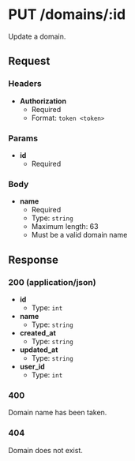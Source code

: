# PUT /domains/:id

Update a domain.

## Request

### Headers

- **Authorization**
  + Required
  + Format: `token <token>`

### Params

- **id**
  + Required

### Body

- **name**
  + Required
  + Type: `string`
  + Maximum length: 63
  + Must be a valid domain name

## Response

### 200 (application/json)

- **id**
  + Type: `int`
- **name**
  + Type: `string`
- **created_at**
  + Type: `string`
- **updated_at**
  + Type: `string`
- **user_id**
  + Type: `int`

### 400

Domain name has been taken.

### 404

Domain does not exist.
